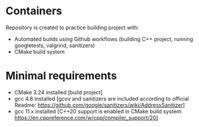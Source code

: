 # Containers
Repository is created to practice building project with:
 - Automated builds using Github workflows (building C++ project, running googletests, valgrind, sanitizers)
 - CMake build system

# Minimal requirements
 - CMake 3.24 installed [build project]
 - gcc 4.8 installed [gcov and sanitizers are included according to official Readme: https://github.com/google/sanitizers/wiki/AddressSanitizer]
 - gcc 11.x installed [C++20 support is enabled in CMake build system: https://en.cppreference.com/w/cpp/compiler_support/20]
# 
